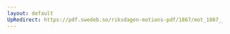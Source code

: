 ```yaml
---
layout: default
UpRedirect: https://pdf.swedeb.se/riksdagen-motions-pdf/1867/mot_1867__ak__00084/mot_1867__ak__00084_001.pdf
---
```

